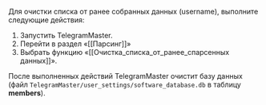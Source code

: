 Для очистки списка от ранее собранных данных (username), выполните следующие действия:

1. Запустить TelegramMaster.
2. Перейти в раздел «[[Парсинг]]»
3. Выбрать функцию «[[Очистка_списка_от_ранее_спарсенных данных]]».

После выполненных действий TelegramMaster очистит базу данных (файл <code>TelegramMaster/user_settings/software_database.db</code> в таблицу **members**).